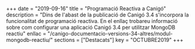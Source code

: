 +++
date = "2019-09-16"
title = "Programació Reactiva a Canigó"
description = "Dins de l'abast de la publicació de Canigó 3.4 s'incorpora la funcionalitat de programació reactiva. En el enllaç trobareu informació sobre com configurar una aplicació Canigó 3.4 per utilitzar MongoDB reactiu"
enllac = "/canigo-documentacio-versions-34-altres/modul-mongodb-reactiu/"
sections    = ["Destacats"]
key = "OCTUBRE2019"
+++
